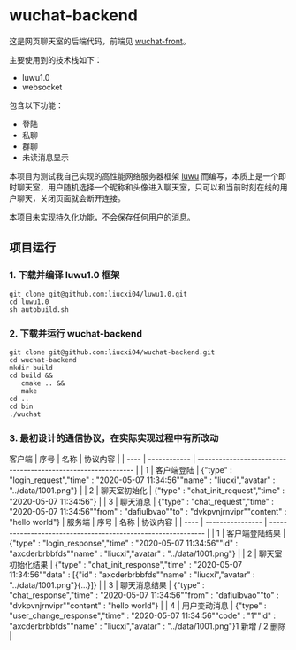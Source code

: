 # wuchat-backend

这是网页聊天室的后端代码，前端见 [wuchat-front](https://github.com/liucxi04/wuchat-front)。

主要使用到的技术栈如下：
 - luwu1.0
 - websocket
 
包含以下功能：
 - 登陆
 - 私聊
 - 群聊
 - 未读消息显示
 
本项目为测试我自己实现的高性能网络服务器框架 [luwu](https://github.com/liucxi04/luwu1.0) 而编写，本质上是一个即时聊天室，用户随机选择一个昵称和头像进入聊天室，只可以和当前时刻在线的用户聊天，关闭页面就会断开连接。

本项目未实现持久化功能，不会保存任何用户的消息。

## 项目运行

### 1. 下载并编译 luwu1.0 框架
```shell
git clone git@github.com:liucxi04/luwu1.0.git
cd luwu1.0
sh autobuild.sh
```
### 2. 下载并运行 wuchat-backend
```shell
git clone git@github.com:liucxi04/wuchat-backend.git
cd wuchat-backend
mkdir build
cd build &&
   cmake .. &&
   make
cd ..
cd bin
./wuchat
```

### 3. 最初设计的通信协议，在实际实现过程中有所改动
客户端
| 序号 | 名称         | 协议内容                                                     |
| ---- | ------------ | ------------------------------------------------------------ |
| 1    | 客户端登陆   | {"type" : "login_request","time" :  "2020-05-07 11:34:56""name" : "liucxi","avatar" : "../data/1001.png"} |
| 2    | 聊天室初始化 | {"type" : "chat_init_request","time" :  "2020-05-07 11:34:56"} |
| 3    | 聊天消息     | {"type" : "chat_request","time" :  "2020-05-07 11:34:56""from" : "dafiulbvao""to" : "dvkpvnjrnvipr""content" : "hello world"} |
服务端
| 序号 | 名称             | 协议内容                                                     |
| ---- | ---------------- | ------------------------------------------------------------ |
| 1    | 客户端登陆结果   | {"type" : "login_response","time" :  "2020-05-07 11:34:56""id" : "axcderbrbbfds""name" : "liucxi","avatar" : "../data/1001.png"} |
| 2    | 聊天室初始化结果 | {"type" : "chat_init_response","time" :  "2020-05-07 11:34:56""data" : [{"id" : "axcderbrbbfds""name" : "liucxi","avatar" : "../data/1001.png"}{...}]} |
| 3    | 聊天消息结果     | {"type" : "chat_response","time" :  "2020-05-07 11:34:56""from" : "dafiulbvao""to" : "dvkpvnjrnvipr""content" : "hello world"} |
| 4    | 用户变动消息     | {"type" : "user_change_response","time" :  "2020-05-07 11:34:56""code" : "1""id" : "axcderbrbbfds""name" : "liucxi","avatar" : "../data/1001.png"}1 新增 / 2 删除 |
